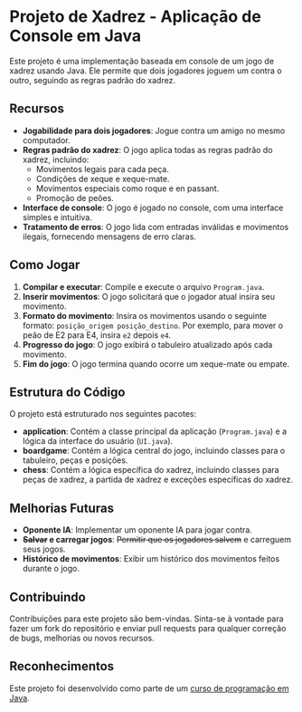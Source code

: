 # Projeto de Xadrez - Aplicação de Console em Java

Este projeto é uma implementação baseada em console de um jogo de xadrez usando Java. Ele permite que dois jogadores joguem um contra o outro, seguindo as regras padrão do xadrez.

## Recursos

- **Jogabilidade para dois jogadores**: Jogue contra um amigo no mesmo computador.
- **Regras padrão do xadrez**: O jogo aplica todas as regras padrão do xadrez, incluindo:
  - Movimentos legais para cada peça.
  - Condições de xeque e xeque-mate.
  - Movimentos especiais como roque e en passant.
  - Promoção de peões.
- **Interface de console**: O jogo é jogado no console, com uma interface simples e intuitiva.
- **Tratamento de erros**: O jogo lida com entradas inválidas e movimentos ilegais, fornecendo mensagens de erro claras.

## Como Jogar

1. **Compilar e executar**: Compile e execute o arquivo `Program.java`.
2. **Inserir movimentos**: O jogo solicitará que o jogador atual insira seu movimento.
3. **Formato do movimento**: Insira os movimentos usando o seguinte formato: `posição_origem posição_destino`. Por exemplo, para mover o peão de E2 para E4, insira `e2` depois `e4`.
4. **Progresso do jogo**: O jogo exibirá o tabuleiro atualizado após cada movimento.
5. **Fim do jogo**: O jogo termina quando ocorre um xeque-mate ou empate.

## Estrutura do Código

O projeto está estruturado nos seguintes pacotes:

- **application**: Contém a classe principal da aplicação (`Program.java`) e a lógica da interface do usuário (`UI.java`).
- **boardgame**: Contém a lógica central do jogo, incluindo classes para o tabuleiro, peças e posições.
- **chess**: Contém a lógica específica do xadrez, incluindo classes para peças de xadrez, a partida de xadrez e exceções específicas do xadrez.

## Melhorias Futuras

- **Oponente IA**: Implementar um oponente IA para jogar contra.
- **~~Salvar~~ e carregar jogos**: ~~Permitir que os jogadores salvem~~ e carreguem seus jogos.
- **Histórico de movimentos**: Exibir um histórico dos movimentos feitos durante o jogo.

## Contribuindo

Contribuições para este projeto são bem-vindas. Sinta-se à vontade para fazer um fork do repositório e enviar pull requests para qualquer correção de bugs, melhorias ou novos recursos.

## Reconhecimentos

Este projeto foi desenvolvido como parte de um [curso de programação em Java](https://www.udemy.com/course/java-curso-completo/).
